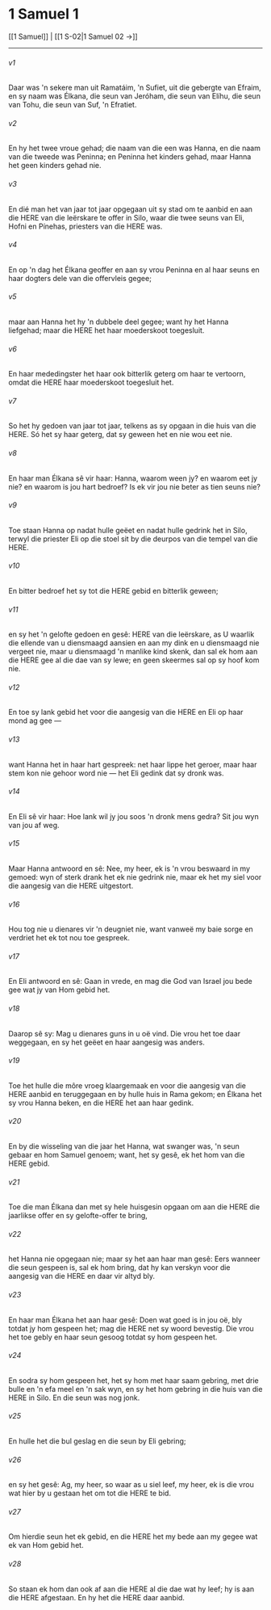 # 1 Samuel 1

[[1 Samuel]] | [[1 S-02|1 Samuel 02 →]]
***

###### v1
Daar was 'n sekere man uit Ramatáim, 'n Sufiet, uit die gebergte van Efraim, en sy naam was Élkana, die seun van Jeróham, die seun van Elíhu, die seun van Tohu, die seun van Suf, 'n Efratiet. 
###### v2
En hy het twee vroue gehad; die naam van die een was Hanna, en die naam van die tweede was Peninna; en Peninna het kinders gehad, maar Hanna het geen kinders gehad nie. 
###### v3
En dié man het van jaar tot jaar opgegaan uit sy stad om te aanbid en aan die HERE van die leërskare te offer in Silo, waar die twee seuns van Eli, Hofni en Pínehas, priesters van die HERE was. 
###### v4
En op 'n dag het Élkana geoffer en aan sy vrou Peninna en al haar seuns en haar dogters dele van die offervleis gegee; 
###### v5
maar aan Hanna het hy 'n dubbele deel gegee; want hy het Hanna liefgehad; maar die HERE het haar moederskoot toegesluit. 
###### v6
En haar mededingster het haar ook bitterlik geterg om haar te vertoorn, omdat die HERE haar moederskoot toegesluit het. 
###### v7
So het hy gedoen van jaar tot jaar, telkens as sy opgaan in die huis van die HERE. Só het sy haar geterg, dat sy geween het en nie wou eet nie. 
###### v8
En haar man Élkana sê vir haar: Hanna, waarom ween jy? en waarom eet jy nie? en waarom is jou hart bedroef? Is ek vir jou nie beter as tien seuns nie? 
###### v9
Toe staan Hanna op nadat hulle geëet en nadat hulle gedrink het in Silo, terwyl die priester Eli op die stoel sit by die deurpos van die tempel van die HERE. 
###### v10
En bitter bedroef het sy tot die HERE gebid en bitterlik geween; 
###### v11
en sy het 'n gelofte gedoen en gesê: HERE van die leërskare, as U waarlik die ellende van u diensmaagd aansien en aan my dink en u diensmaagd nie vergeet nie, maar u diensmaagd 'n manlike kind skenk, dan sal ek hom aan die HERE gee al die dae van sy lewe; en geen skeermes sal op sy hoof kom nie. 
###### v12
En toe sy lank gebid het voor die aangesig van die HERE en Eli op haar mond ag gee — 
###### v13
want Hanna het in haar hart gespreek: net haar lippe het geroer, maar haar stem kon nie gehoor word nie — het Eli gedink dat sy dronk was. 
###### v14
En Eli sê vir haar: Hoe lank wil jy jou soos 'n dronk mens gedra? Sit jou wyn van jou af weg. 
###### v15
Maar Hanna antwoord en sê: Nee, my heer, ek is 'n vrou beswaard in my gemoed: wyn of sterk drank het ek nie gedrink nie, maar ek het my siel voor die aangesig van die HERE uitgestort. 
###### v16
Hou tog nie u dienares vir 'n deugniet nie, want vanweë my baie sorge en verdriet het ek tot nou toe gespreek. 
###### v17
En Eli antwoord en sê: Gaan in vrede, en mag die God van Israel jou bede gee wat jy van Hom gebid het. 
###### v18
Daarop sê sy: Mag u dienares guns in u oë vind. Die vrou het toe daar weggegaan, en sy het geëet en haar aangesig was anders. 
###### v19
Toe het hulle die môre vroeg klaargemaak en voor die aangesig van die HERE aanbid en teruggegaan en by hulle huis in Rama gekom; en Élkana het sy vrou Hanna beken, en die HERE het aan haar gedink. 
###### v20
En by die wisseling van die jaar het Hanna, wat swanger was, 'n seun gebaar en hom Samuel genoem; want, het sy gesê, ek het hom van die HERE gebid. 
###### v21
Toe die man Élkana dan met sy hele huisgesin opgaan om aan die HERE die jaarlikse offer en sy gelofte-offer te bring, 
###### v22
het Hanna nie opgegaan nie; maar sy het aan haar man gesê: Eers wanneer die seun gespeen is, sal ek hom bring, dat hy kan verskyn voor die aangesig van die HERE en daar vir altyd bly. 
###### v23
En haar man Élkana het aan haar gesê: Doen wat goed is in jou oë, bly totdat jy hom gespeen het; mag die HERE net sy woord bevestig. Die vrou het toe gebly en haar seun gesoog totdat sy hom gespeen het. 
###### v24
En sodra sy hom gespeen het, het sy hom met haar saam gebring, met drie bulle en 'n efa meel en 'n sak wyn, en sy het hom gebring in die huis van die HERE in Silo. En die seun was nog jonk. 
###### v25
En hulle het die bul geslag en die seun by Eli gebring; 
###### v26
en sy het gesê: Ag, my heer, so waar as u siel leef, my heer, ek is die vrou wat hier by u gestaan het om tot die HERE te bid. 
###### v27
Om hierdie seun het ek gebid, en die HERE het my bede aan my gegee wat ek van Hom gebid het. 
###### v28
So staan ek hom dan ook af aan die HERE al die dae wat hy leef; hy is aan die HERE afgestaan. En hy het die HERE daar aanbid. 
